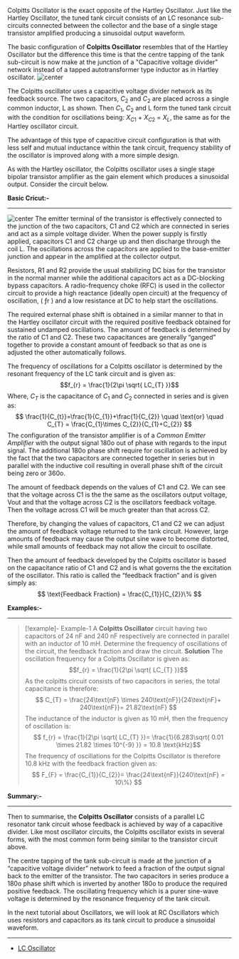 Colpitts Oscillator is the exact opposite of the Hartley Oscillator. Just like the Hartley Oscillator, the tuned tank circuit consists of an LC resonance sub-circuits connected between the collector and the base of a single stage transistor amplified producing a sinusoidal output waveform. 

The basic configuration of **Colpitts Oscillator** resembles that of the Hartley Oscillator but the difference this time is that the centre tapping of the tank sub-circuit is now make at the junction of a "Capacitive voltage divider" network instead of a tapped autotransformer type inductor as in Hartley oscillator.
![center](images/oscillator-osc42.gif)

The Colpitts oscillator uses a capacitive voltage divider network as its feedback source. The two capacitors, $C_{2}$ and $C_{2}$ are placed across a single common inductor, L as shown. Then $C_{1}$, $C_{2}$ and L form the tuned tank circuit with the condition for oscillations being: $X_{C1}$ + $X_{C2}$ = $X_{L}$, the same as for the Hartley oscillator circuit.

The advantage of this type of capacitive circuit configuration is that with less self and mutual inductance within the tank circuit, frequency stability of the oscillator is improved along with a more simple design.

As with the Hartley oscillator, the Colpitts oscillator uses a single stage bipolar transistor amplifier as the gain element which produces a sinusoidal output. Consider the circuit below.

 **Basic Cricut:-**

---
![center](images/oscillator-osc13.gif)
The emitter terminal of the transistor is effectively connected to the junction of the two capacitors, C1 and C2 which are connected in series and act as a simple voltage divider. When the power supply is firstly applied, capacitors C1 and C2 charge up and then discharge through the coil L. The oscillations across the capacitors are applied to the base-emitter junction and appear in the amplified at the collector output.

Resistors, R1 and R2 provide the usual stabilizing DC bias for the transistor in the normal manner while the additional capacitors act as a DC-blocking bypass capacitors. A radio-frequency choke (RFC) is used in the collector circuit to provide a high reactance (ideally open circuit) at the frequency of oscillation, ( ƒr ) and a low resistance at DC to help start the oscillations.

The required external phase shift is obtained in a similar manner to that in the Hartley oscillator circuit with the required positive feedback obtained for sustained undamped oscillations. The amount of feedback is determined by the ratio of C1 and C2. These two capacitances are generally “ganged” together to provide a constant amount of feedback so that as one is adjusted the other automatically follows.

The frequency of oscillations for a Colpitts oscillator is determined by the resonant frequency of the LC tank circuit and is given as: 
$$f_{r} = \frac{1}{2\pi \sqrt{ LC_{T} }}$$
Where, $C_{T}$ is the capacitance of $C_{1}$ and $C_{2}$ connected in series and is given as:
$$
\frac{1}{C_{t}}=\frac{1}{C_{1}}+\frac{1}{C_{2}} \quad \text{or} \quad C_{T} = \frac{C_{1}\times C_{2}}{C_{1}+C_{2}}
$$
The configuration of the transistor amplifier is of a _Common Emitter Amplifier_ with the output signal 180o out of phase with regards to the input signal. The additional 180o phase shift require for oscillation is achieved by the fact that the two capacitors are connected together in series but in parallel with the inductive coil resulting in overall phase shift of the circuit being zero or 360o.

The amount of feedback depends on the values of C1 and C2. We can see that the voltage across C1 is the the same as the oscillators output voltage, Vout and that the voltage across C2 is the oscillators feedback voltage. Then the voltage across C1 will be much greater than that across C2.

Therefore, by changing the values of capacitors, C1 and C2 we can adjust the amount of feedback voltage returned to the tank circuit. However, large amounts of feedback may cause the output sine wave to become distorted, while small amounts of feedback may not allow the circuit to oscillate.

Then the amount of feedback developed by the Colpitts oscillator is based on the capacitance ratio of C1 and C2 and is what governs the the excitation of the oscillator. This ratio is called the “feedback fraction” and is given simply as:
$$
\text{Feedback Fraction} = \frac{C_{1}}{C_{2}}\%
$$

**Examples:-**

---

>[!example]- Example-1 
>A **Colpitts Oscillator** circuit having two capacitors of 24 nF and 240 nF respectively are connected in parallel with an inductor of 10 mH. Determine the frequency of oscillations of the circuit, the feedback fraction and draw the circuit.
>**Solution**
>The oscillation frequency for a Colpitts Oscillator is given as:
> $$f_{r} = \frac{1}{2\pi \sqrt{ LC_{T} }}$$
>As the colpitts circuit consists of two capacitors in series, the total capacitance is therefore:
> $$
>C_{T} = \frac{24\text{nF} \times 240\text{nF}}{24\text{nF}+ 240\text{nF}}= 21.82\text{nF}
>$$
>The inductance of the inductor is given as 10 mH, then the frequency of oscillation is:
> $$ f_{r} = \frac{1}{2\pi \sqrt{ LC_{T} }}= \frac{1}{6.283\sqrt{ 0.01 \times 21.82 \times 10^{-9} }} = 10.8 \text{kHz}$$
>The frequency of oscillations for the Colpitts Oscillator is therefore 10.8 kHz with the feedback fraction given as:
> $$
>F_{F} = \frac{C_{1}}{C_{2}}= \frac{24\text{nF}}{240\text{nF} = 10\%}
>$$

**Summary:-** 

---
Then to summarise, the **Colpitts Oscillator** consists of a parallel LC resonator tank circuit whose feedback is achieved by way of a capacitive divider. Like most oscillator circuits, the Colpitts oscillator exists in several forms, with the most common form being similar to the transistor circuit above.

The centre tapping of the tank sub-circuit is made at the junction of a “capacitive voltage divider” network to feed a fraction of the output signal back to the emitter of the transistor. The two capacitors in series produce a 180o phase shift which is inverted by another 180o to produce the required positive feedback. The oscillating frequency which is a purer sine-wave voltage is determined by the resonance frequency of the tank circuit.

In the next tutorial about Oscillators, we will look at RC Oscillators which uses resistors and capacitors as its tank circuit to produce a sinusoidal waveform.

---
- [LC Oscillator](../../../Jee/LC%20Oscillator.md) 